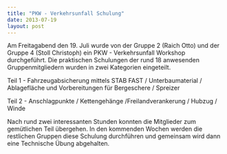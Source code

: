 ```yaml
---
title: "PKW - Verkehrsunfall Schulung"
date: 2013-07-19
layout: post
---
```


Am Freitagabend den 19. Juli wurde von der Gruppe 2 (Raich Otto) und der Gruppe 4 (Stoll Christoph) ein PKW - Verkehrsunfall Workshop durchgeführt. Die praktischen Schulungen der rund 18 anwesenden Gruppenmitgliedern wurden in zwei Kategorien eingeteilt.

Teil 1 - Fahrzeugabsicherung mittels STAB FAST / Unterbaumaterial / Ablagefläche und Vorbereitungen für Bergeschere / Spreizer

Teil 2 - Anschlagpunkte / Kettengehänge /Freilandverankerung / Hubzug / Winde

Nach rund zwei interessanten Stunden konnten die Mitglieder zum gemütlichen Teil übergehen. In den kommenden Wochen werden die restlichen Gruppen diese Schulung durchführen und gemeinsam wird dann eine Technische Übung abgehalten.